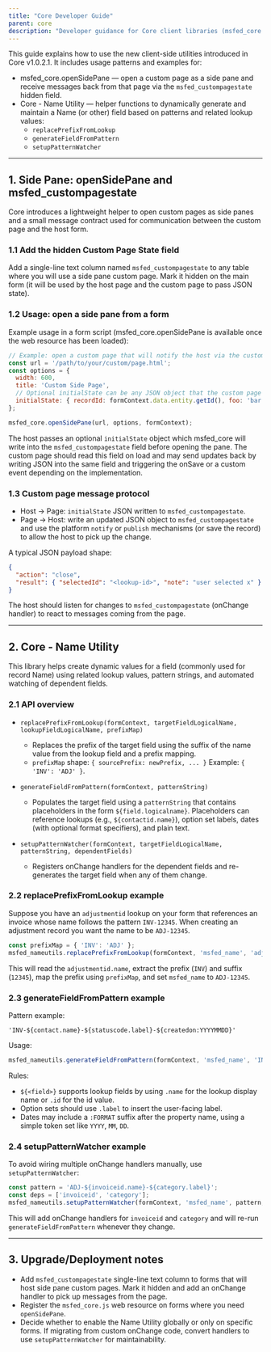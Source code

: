 ```yaml
---
title: "Core Developer Guide"
parent: core
description: "Developer guidance for Core client libraries (msfed_core openSidePane, msfed_nameutils utilities) and migration notes for v1.0.2.1."
---
```


This guide explains how to use the new client-side utilities introduced in Core v1.0.2.1. It includes usage patterns and examples for:

- msfed_core.openSidePane — open a custom page as a side pane and receive messages back from that page via the `msfed_custompagestate` hidden field.
- Core - Name Utility — helper functions to dynamically generate and maintain a Name (or other) field based on patterns and related lookup values:
  - `replacePrefixFromLookup`
  - `generateFieldFromPattern`
  - `setupPatternWatcher`

---

## 1. Side Pane: openSidePane and msfed_custompagestate

Core introduces a lightweight helper to open custom pages as side panes and a small message contract used for communication between the custom page and the host form.

### 1.1 Add the hidden Custom Page State field

Add a single-line text column named `msfed_custompagestate` to any table where you will use a side pane custom page. Mark it hidden on the main form (it will be used by the host page and the custom page to pass JSON state).

### 1.2 Usage: open a side pane from a form

Example usage in a form script (msfed_core.openSidePane is available once the web resource has been loaded):

```javascript
// Example: open a custom page that will notify the host via the custom page state field
const url = '/path/to/your/custom/page.html';
const options = {
  width: 600,
  title: 'Custom Side Page',
  // Optional initialState can be any JSON object that the custom page expects
  initialState: { recordId: formContext.data.entity.getId(), foo: 'bar' }
};

msfed_core.openSidePane(url, options, formContext);
```

The host passes an optional `initialState` object which msfed_core will write into the `msfed_custompagestate` field before opening the pane. The custom page should read this field on load and may send updates back by writing JSON into the same field and triggering the onSave or a custom event depending on the implementation.

### 1.3 Custom page message protocol

- Host -> Page: `initialState` JSON written to `msfed_custompagestate`.
- Page -> Host: write an updated JSON object to `msfed_custompagestate` and use the platform `notify` or `publish` mechanisms (or save the record) to allow the host to pick up the change.

A typical JSON payload shape:

```json
{
  "action": "close",
  "result": { "selectedId": "<lookup-id>", "note": "user selected x" }
}
```

The host should listen for changes to `msfed_custompagestate` (onChange handler) to react to messages coming from the page.

---

## 2. Core - Name Utility

This library helps create dynamic values for a field (commonly used for record Name) using related lookup values, pattern strings, and automated watching of dependent fields.

### 2.1 API overview

- `replacePrefixFromLookup(formContext, targetFieldLogicalName, lookupFieldLogicalName, prefixMap)`
  - Replaces the prefix of the target field using the suffix of the name value from the lookup field and a prefix mapping.
  - `prefixMap` shape: `{ sourcePrefix: newPrefix, ... }` Example: `{ 'INV': 'ADJ' }`.

- `generateFieldFromPattern(formContext, patternString)`
  - Populates the target field using a `patternString` that contains placeholders in the form `${field.logicalname}`. Placeholders can reference lookups (e.g., `${contactid.name}`), option set labels, dates (with optional format specifiers), and plain text.

- `setupPatternWatcher(formContext, targetFieldLogicalName, patternString, dependentFields)`
  - Registers onChange handlers for the dependent fields and re-generates the target field when any of them change.

### 2.2 replacePrefixFromLookup example

Suppose you have an `adjustmentid` lookup on your form that references an invoice whose name follows the pattern `INV-12345`. When creating an adjustment record you want the name to be `ADJ-12345`.

```javascript
const prefixMap = { 'INV': 'ADJ' };
msfed_nameutils.replacePrefixFromLookup(formContext, 'msfed_name', 'adjustmentid', prefixMap);
```

This will read the `adjustmentid.name`, extract the prefix (`INV`) and suffix (`12345`), map the prefix using `prefixMap`, and set `msfed_name` to `ADJ-12345`.

### 2.3 generateFieldFromPattern example

Pattern example:

```
'INV-${contact.name}-${statuscode.label}-${createdon:YYYYMMDD}'
```

Usage:

```javascript
msfed_nameutils.generateFieldFromPattern(formContext, 'msfed_name', 'INV-${contactid.name}-${statuscode.label}-${createdon:YYYYMMDD}');
```

Rules:
- `${<field>}` supports lookup fields by using `.name` for the lookup display name or `.id` for the id value.
- Option sets should use `.label` to insert the user-facing label.
- Dates may include a `:FORMAT` suffix after the property name, using a simple token set like `YYYY`, `MM`, `DD`.

### 2.4 setupPatternWatcher example

To avoid wiring multiple onChange handlers manually, use `setupPatternWatcher`:

```javascript
const pattern = 'ADJ-${invoiceid.name}-${category.label}';
const deps = ['invoiceid', 'category'];
msfed_nameutils.setupPatternWatcher(formContext, 'msfed_name', pattern, deps);
```

This will add onChange handlers for `invoiceid` and `category` and will re-run `generateFieldFromPattern` whenever they change.

---

## 3. Upgrade/Deployment notes

- Add `msfed_custompagestate` single-line text column to forms that will host side pane custom pages. Mark it hidden and add an onChange handler to pick up messages from the page.
- Register the `msfed_core.js` web resource on forms where you need `openSidePane`.
- Decide whether to enable the Name Utility globally or only on specific forms. If migrating from custom onChange code, convert handlers to use `setupPatternWatcher` for maintainability.

